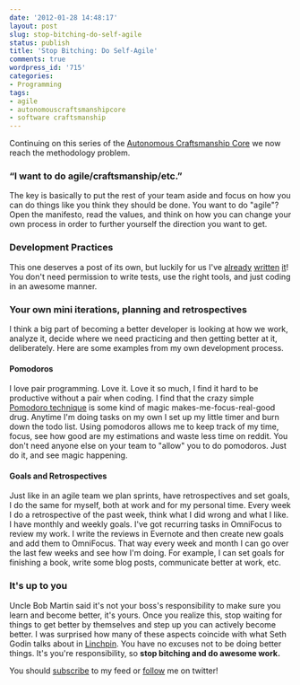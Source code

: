```yaml
---
date: '2012-01-28 14:48:17'
layout: post
slug: stop-bitching-do-self-agile
status: publish
title: 'Stop Bitching: Do Self-Agile'
comments: true
wordpress_id: '715'
categories:
- Programming
tags:
- agile
- autonomouscraftsmanshipcore
- software craftsmanship
---
```


Continuing on this series of the [Autonomous Craftsmanship Core](http://www.codelord.net/tag/autonomouscraftsmanshipcore/) we now reach the methodology problem.


### “I want to do agile/craftsmanship/etc.”


The key is basically to put the rest of your team aside and focus on how you can do things like you think they should be done. You want to do "agile"? Open the manifesto, read the values, and think on how you can change your own process in order to further yourself the direction you want to get.


### Development Practices


This one deserves a post of its own, but luckily for us I've [already](http://www.codelord.net/2011/11/28/stop-bitching-write-those-damn-tests/) [written](http://www.codelord.net/2011/12/18/stop-bitching-use-the-tools-you-want/) [it](http://www.codelord.net/2011/12/30/stop-bitching-it-doesnt-always-take-two-to-pair/)! You don't need permission to write tests, use the right tools, and just coding in an awesome manner.


### Your own mini iterations, planning and retrospectives


I think a big part of becoming a better developer is looking at how we work, analyze it, decide where we need practicing and then getting better at it, deliberately. Here are some examples from my own development process.


#### Pomodoros


I love pair programming. Love it. Love it so much, I find it hard to be productive without a pair when coding. I find that the crazy simple [Pomodoro technique](http://www.pomodorotechnique.com/) is some kind of magic makes-me-focus-real-good drug. Anytime I'm doing tasks on my own I set up my little timer and burn down the todo list. Using pomodoros allows me to keep track of my time, focus, see how good are my estimations and waste less time on reddit. You don't need anyone else on your team to "allow" you to do pomodoros. Just do it, and see magic happening.


#### Goals and Retrospectives


Just like in an agile team we plan sprints, have retrospectives and set goals, I do the same for myself, both at work and for my personal time. Every week I do a retrospective of the past week, think what I did wrong and what I like. I have monthly and weekly goals. I've got recurring tasks in OmniFocus to review my work. I write the reviews in Evernote and then create new goals and add them to OmniFocus. That way every week and month I can go over the last few weeks and see how I'm doing. For example, I can set goals for finishing a book, write some blog posts, communicate better at work, etc.


### It's up to you


Uncle Bob Martin said it's not your boss's responsibility to make sure you learn and become better, it's yours. Once you realize this, stop waiting for things to get better by themselves and step up you can actively become better. I was surprised how many of these aspects coincide with what Seth Godin talks about in [Linchpin](http://www.amazon.com/gp/product/1591843162/ref=as_li_ss_tl?ie=UTF8&tag=thcodu02-20&linkCode=as2&camp=1789&creative=390957&creativeASIN=1591843162)<img src="http://www.assoc-amazon.com/e/ir?t=thcodu02-20&l=as2&o=1&a=1591843162" style="width: 0; height: 0; display: none; border: none !important;"/>. You have no excuses not to be doing better things. It's you're responsibility, so **stop bitching and do awesome work.**

You should [subscribe](http://feeds.feedburner.com/TheCodeDump) to my feed or [follow](http://twitter.com/avivby) me on twitter!
